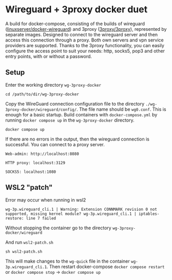 # Wireguard + 3proxy docker duet
A build for docker-compose, consisting of the builds of wireguard ([linuxserver/docker-wireguard](https://github.com/linuxserver/docker-wireguard)) and 3proxy ([3proxy/3proxy](https://github.com/3proxy/3proxy)), represented by separate images. Designed to connect to the wireguard server and then access this connection through a proxy.
Both own servers and vpn service providers are supported. Thanks to the 3proxy functionality, you can easily configure the access point to suit your needs: http, socks5, pop3 and other entry points, with or without a password.

## Setup
Enter the working directory `wg-3proxy-docker`

```
cd /path/to/dir/wg-3proxy-docker
```

Copy the WireGuard connection configuration file to the directory `./wg-3proxy-docker/wireguard/config/`. The file name should be `wg0.conf`.
This is enough for a basic startup.
Build containers with `docker-compose.yml` by running `docker compose up` in the `wg-3proxy-docker` directory.
```
docker compose up
```
If there are no errors in the output, then the wireguard connection is successful. You can connect to a proxy server.

`Web-admin: http://localhost:8080`

`HTTP proxy: localhost:3129`

`SOCKS5: localhost:1080`

## WSL2 "patch"

Error may occur when running in wsl2

`wg-3p.wireguard_cli.1 | Warning: Extension CONNMARK revision 0 not supported, missing kernel module?
wg-3p.wireguard_cli.1 | iptables-restore: line 7 failed`

Without stopping the container go to the directory `wg-3proxy-docker/wireguard`

And run `wsl2-patch.sh`

```
sh wsl2-patch.sh
```

This will make changes to the `wg-quick` file in the container `wg-3p.wireguard_cli.1`.
Then restart docker-compose `docker compose restart` or `docker compose stop` -> `docker compose up`
